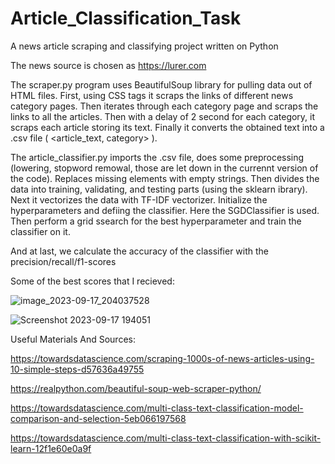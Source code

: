 # Article_Classification_Task

A news article scraping and classifying project written on Python

The news source is chosen as https://lurer.com

The scraper.py program uses BeautifulSoup library for pulling data out of HTML files.
First, using CSS tags it scraps the links of different news category pages.
Then iterates through each category page and scraps the links to all the articles. Then with a delay of 2 second for each category, it scraps each article storing its text. Finally it converts the obtained text into a .csv file ( <article_text, category> ).

The article_classifier.py imports the .csv file, does some preprocessing (lowering, stopword remowal, those are let down in the currennt version of the code).
Replaces missing elements with empty strings.
Then divides the data into training, validating, and testing parts (using the sklearn ibrary). Next it vectorizes the data with TF-IDF vectorizer.
Initialize the hyperparameters and defiing the classifier. Here the SGDClassifier is used. 
Then perform a grid ssearch for the best hyperparameter and train the classifier on it.

And at last, we calculate the accuracy of the classifier with the precision/recall/f1-scores

Some of the best scores that I recieved:

![image_2023-09-17_204037528](https://github.com/AlexOrdukhanyan/Article_Classification_Task/assets/114373618/ed3a4f72-7897-4084-a86c-360ce9678141)

![Screenshot 2023-09-17 194051](https://github.com/AlexOrdukhanyan/Article_Classification_Task/assets/114373618/9d9f8573-759d-411c-9373-0352b73e71b9)


Useful Materials And Sources:

https://towardsdatascience.com/scraping-1000s-of-news-articles-using-10-simple-steps-d57636a49755

https://realpython.com/beautiful-soup-web-scraper-python/

https://towardsdatascience.com/multi-class-text-classification-model-comparison-and-selection-5eb066197568

https://towardsdatascience.com/multi-class-text-classification-with-scikit-learn-12f1e60e0a9f


